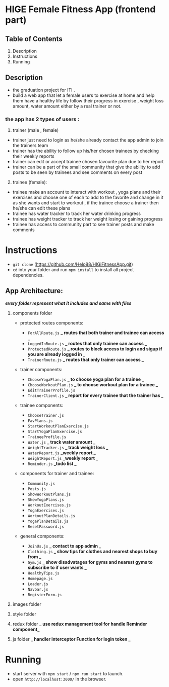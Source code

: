 # HIGE Female Fitness App (frontend part)

## Table of Contents

1. Description
2. Instructions
3. Running

## Description

- the graduation project for ITI .
- build a web app that let a female users to exercise at home and help them have a healthy life by follow their progress in exercise , weight loss amount, water amount either by a real trainer or not.

### the app has 2 types of users :

1.  trainer (male , female)

- trainer just need to login as he/she already contact the app admin to join the trainers team
- trainer has the ability to follow up his/her chosen trainees by checking their weekly reports
- trainer can edit or accept trainee chosen favourite plan due to her report
- trainer can be a part of the small community that give the ability to add posts to be seen by trainees and see comments on every post

2.  trainee (female):

- trainee make an account to interact with workout , yoga plans and their exercises and choose one of each to add to the favorite and change in it as she wants and start to workout , if the trainee choose a trainer then he/she can edit these plans
- trainee has water tracker to track her water drinking progress
- trainee has weight tracker to track her weight losing or gaining progress
- trainee has access to community part to see trainer posts and make comments

# Instructions

- `git clone` (https://github.com/Helo88/HIGiFitnessApp.git)
- `cd` into your folder and run `npm install` to install all project dependencies.

## App Architecture:

**_every folder represent what it includes and same with files_**

1. components folder

   - protected routes components:

     - `ForAllRoute.js` **_ routes that both trainer and trainee can access _**
     - `LoggedInRoute.js` **_ routes that only trainee can access _**
     - `ProtectedRoute.js` **_ routes to block access to login and sigup if you are already logged in _**
     - `TrainerRoute.js` **_ routes that only trainer can access _**

   - trainer components:

     - `ChooseYogaPlan.js` **_ to choose yoga plan for a trainee _**
     - `ChooseWorkoutPlan.js` **_ to choose workout plan for a trainee _**
     - `EditTrainerProfile.js`
     - `TrainerClient.js` **_ report for every trainee that the trainer has _**

   - trainee components:

     - `ChooseTrainer.js`
     - `FavPlans.js`
     - `StartWorkoutPlanExercise.js`
     - `StartYogaPlanExercise.js`
     - `TraineeProfile.js`
     - `Water.js` **_ track water amount _**
     - `WeightTracker.js` **_ track weight loss _**
     - `WaterReport.js` **_weekly report _**
     - `WeightReport.js` **_weekly report _**
     - `Reminder.js` **_todo list _**

   - components for trainer and trainee:

     - `Community.js`
     - `Posts.js`
     - `ShowWorkoutPlans.js`
     - `ShowYogaPlans.js`
     - `WorkoutExercises.js`
     - `YogaExercises.js`
     - `WorkoutPlanDetails.js`
     - `YogaPlanDetails.js`
     - `ResetPassword.js`

   - general components:
     - `JoinUs.js` **_ contact to app admin _**
     - `Clothing.js` **_ show tips for clothes and nearest shops to buy from _**
     - `Gym.js` **_ show disadvatages for gyms and nearest gyms to subscribe to if user wants _**
     - `HealthyTips.js `
     - `Homepage.js`
     - `Loader.js`
     - `Navbar.js`
     - `RegisterForm.js`

2. images folder
3. style folder
4. redux folder **_ use redux management tool for handle Reminder component_**
4. js folder **_ handler interceptor Function for login token _**

# Running

- start server with `npm start` / `npm run start` to launch.
- open `http://localhost:3000/` in the browser.
